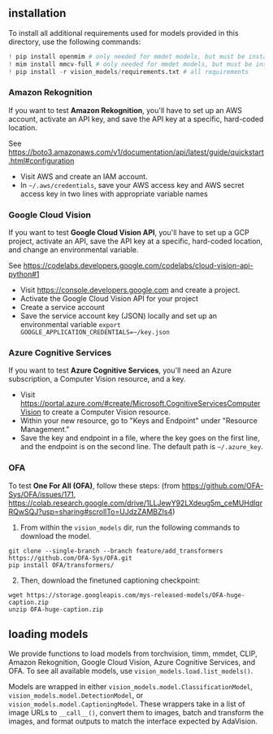 ## installation
To install all additional requirements used for models provided in this directory, use the following commands:

```python
! pip install openmim # only needed for mmdet models, but must be installed separately
! mim install mmcv-full # only needed for mmdet models, but must be installed separately
! pip install -r vision_models/requirements.txt # all requirements
```

### Amazon Rekognition

If you want to test **Amazon Rekognition**, you'll have to set up an AWS account, activate an API key, and save the API key at a specific, hard-coded location.

See https://boto3.amazonaws.com/v1/documentation/api/latest/guide/quickstart.html#configuration
- Visit AWS and create an IAM account.
- In `~/.aws/credentials`, save your AWS access key and AWS secret access key in two lines with appropriate variable names

### Google Cloud Vision
If you want to test **Google Cloud Vision API**, you'll have to set up a GCP project, activate an API, save the API key at a specific, hard-coded location, and change an environmental variable.

See https://codelabs.developers.google.com/codelabs/cloud-vision-api-python#1
- Visit https://console.developers.google.com and create a project.
- Activate the Google Cloud Vision API for your project
- Create a service account
- Save the service account key (JSON) locally and set up an environmental variable `export GOOGLE_APPLICATION_CREDENTIALS=~/key.json`

### Azure Cognitive Services
If you want to test **Azure Cognitive Services**, you'll need an Azure subscription, a Computer Vision resource, and a key.
* Visit https://portal.azure.com/#create/Microsoft.CognitiveServicesComputerVision to create a Computer Vision resource. 
* Within your new resource, go to "Keys and Endpoint" under "Resource Management."
* Save the key and endpoint in a file, where the key goes on the first line, and the endpoint is on the second line. The default path is `~/.azure_key`.

### OFA
To test **One For All (OFA)**, follow these steps: (from https://github.com/OFA-Sys/OFA/issues/171, https://colab.research.google.com/drive/1LLJewY92LXdeug5m_ceMUHdlqrRQwSQJ?usp=sharing#scrollTo=UJdzZAMBZIs4)
1. From within the `vision_models` dir, run the following commands to download the model.
```
git clone --single-branch --branch feature/add_transformers https://github.com/OFA-Sys/OFA.git
pip install OFA/transformers/
```
2. Then, download the finetuned captioning checkpoint:
```
wget https://storage.googleapis.com/mys-released-models/OFA-huge-caption.zip
unzip OFA-huge-caption.zip
```

## loading models
We provide functions to load models from torchvision, timm, mmdet, CLIP, Amazon Rekognition, Google Cloud Vision, Azure Cognitive Services, and OFA. To see all available models, use `vision_models.load.list_models()`.

Models are wrapped in either `vision_models.model.ClassificationModel`, `vision_models.model.DetectionModel`, or `vision_models.model.CaptioningModel`. These wrappers take in a list of image URLs to `__call__()`, convert them to images, batch and transform the images, and format outputs to match the interface expected by AdaVision.